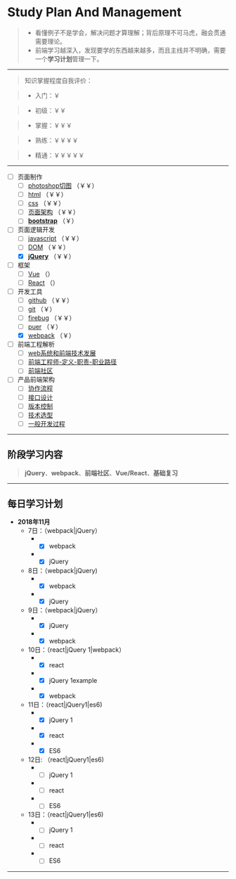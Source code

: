 ﻿# Study Plan And Management
>* 看懂例子不是学会，解决问题才算理解；背后原理不可马虎，融会贯通需要理论。
>* 前端学习越深入，发现要学的东西越来越多，而且主线并不明确，需要一个**学习计划**管理一下。

---

> 知识掌握程度自我评价：

>* 入门：￥

>* 初级：￥￥

>* 掌握：￥￥￥

>* 熟练：￥￥￥￥

>* 精通：￥￥￥￥￥

---

- [ ] 页面制作 
  - [ ] [photoshop切图]() （￥￥）
  - [ ] [html]() （￥￥）
  - [ ] [css]() （￥￥）
  - [ ] [页面架构]() （￥￥）
  - [ ] [**bootstrap**]() （￥）
- [ ] 页面逻辑开发 
  - [ ] [javascript]() （￥￥）
  - [ ] [DOM]() （￥￥）
  - [x] [**jQuery**]() （￥￥）
- [ ] 框架 
  - [ ] [Vue]() （）
  - [ ] [React]() （）
- [ ] 开发工具 
  - [ ] [github]() （￥￥）
  - [ ] [git]() （￥）
  - [ ] [firebug]() （￥￥）
  - [ ] [puer]() （￥）
  - [x] [webpack]() （￥）
- [ ] 前端工程解析
  - [ ] [web系统和前端技术发展]()
  - [ ] [前端工程师-定义-职责-职业路径]()
  - [ ] [前端社区]()
- [ ] 产品前端架构
  - [ ] [协作流程]()
  - [ ] [接口设计]()
  - [ ] [版本控制]()
  - [ ] [技术选型]()
  - [ ] [一般开发过程]()

---

## 阶段学习内容

> **jQuery**、**webpack**、**前端社区**、**Vue/React**、**基础复习**

---

## 每日学习计划
* **2018年11月**
  * 7日：（webpack|jQuery）
    - - [x] webpack
    - - [x] jQuery
  * 8日：（webpack|jQuery)
    - - [x] webpack
    - - [x] jQuery
  * 9日：（webpack|jQuery）
    - - [x] jQuery
    - - [x] webpack
  * 10日：（react|jQuery 1|webpack）
    - - [x] react
    - - [x] jQuery 1example
    - - [x] webpack
  * 11日：（react|jQuery1|es6)
    - - [x] jQuery 1
    - - [x] react
    - - [x] ES6
  * 12日: （react|jQuery1|es6)
    - - [ ] jQuery 1  
    - - [ ] react  
    - - [ ] ES6
  * 13日：（react|jQuery1|es6)
    - - [ ] jQuery 1 
    - - [ ] react
    - - [ ] ES6

---

